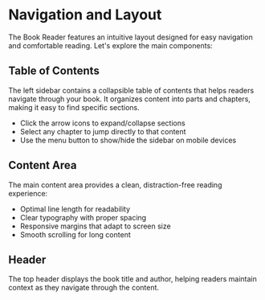 # Navigation and Layout

The Book Reader features an intuitive layout designed for easy navigation and comfortable reading. Let's explore the main components:

## Table of Contents

The left sidebar contains a collapsible table of contents that helps readers navigate through your book. It organizes content into parts and chapters, making it easy to find specific sections.

- Click the arrow icons to expand/collapse sections
- Select any chapter to jump directly to that content
- Use the menu button to show/hide the sidebar on mobile devices

## Content Area

The main content area provides a clean, distraction-free reading experience:

- Optimal line length for readability
- Clear typography with proper spacing
- Responsive margins that adapt to screen size
- Smooth scrolling for long content

## Header

The top header displays the book title and author, helping readers maintain context as they navigate through the content.
